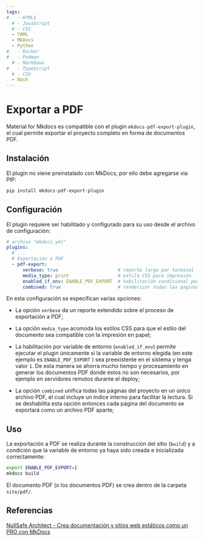 ```yaml
---
tags:
#   - HTML5
  # - JavaScript
  # - CSS
  - YAML
  - MkDocs
  - Python
#   - Docker
#   - Podman
  # - MarkDown
#   - TypeScript
  # - CSV
  - Bash
---
```


# Exportar a PDF


Material for Mkdocs es compatible con el plugin `mkdocs-pdf-export-plugin`, el cual permite exportar el proyecto completo en forma de documentos PDF.


## Instalación

El plugin no viene preinstalado con MkDocs, por ello debe agregarse via PIP:

``` bash title="Instalacion de plugin"
pip install mkdocs-pdf-export-plugin
```

## Configuración

El plugin requiere ser habilitado y configurado para su uso desde el archivo de configuración:

```yaml title="Configuración"
# archivo "mkdocs.yml"
plugins:
  # ... 
  # Exportación a PDF
  - pdf-export:
      verbose: true                      # reporte largo por terminal 
      media_type: print                  # estilo CSS para impresión
      enabled_if_env: ENABLE_PDF_EXPORT  # habilitación condicional por variable de entorno
      combined: true                     # renderizar todas las paginas del  proyecto
```

En esta configuración se especifican varias opciones:

- La opción `verbose` da un reporte extendido sobre el proceso de exportación a PDF;

- La opción `media_type` acomoda los estilos CSS para que el estilo del documento sea compatible con la impresión en papel;

- La habilitación por variable de entorno (`enabled_if_env`) permite ejecutar el plugin únicamente si la variable de entorno elegida 
(en este ejemplo es `ENABLE_PDF_EXPORT` ) 
sea preexistente en el sistema y tenga valor `1`. 
De esta manera se ahorra mucho tiempo y procesamiento en generar los documentos PDF donde éstos no son necesarios, 
por ejemplo en servidores remotos durante el deploy; 

- La opción `combined` unifica todas las páginas del proyecto en un único archivo PDF, 
el cual incluye un índice interno para facilitar la lectura. 
Si se deshabilita esta opción entonces cada página del documento se exportará como un archivo PDF aparte;



<!-- 
!!! critical "Blog"
    El plugin de exportacion de PDF es incompatible con el plugin de blog de Material for MkDocs. 
    Por tanto este último debe ser *deshabilitado* para permitir la creacion del documento. 
 -->


## Uso

La exportación a PDF se realiza durante la construcción del sitio (`build`) y a condición que la variable de entorno ya haya sido creada e inicializada correctamente: 

``` bash title="Crear PDFs"
export ENABLE_PDF_EXPORT=1    
mkdocs build
```

El documento PDF (o los documentos PDF) se crea dentro de la carpeta `site/pdf/`.






## Referencias

[NullSafe Architect - Crea documentación y sitios web estáticos como un PRO con MkDocs](https://www.youtube.com/watch?v=YGg39_zG1fk&t=105s)
